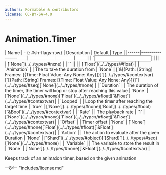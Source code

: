 ```yaml
---
authors: Formabble & contributors
license: CC-BY-SA-4.0
---
```



# Animation.Timer

<div class="sh-parameters" markdown="1">
| Name | - {: #sh-flags-row} | Description | Default | Type |
|------|---------------------|-------------|---------|------|
| `<input>` || | | [`None`](../../types/#none) |
| `<output>` || | | [`Float`](../../types/#float) |
| `Animation` |  | The to take the duration from | `None` | [`&[{Path: [String] Frames: [{Time: Float Value: Any None: Any}]}]`](../../types/#contextvar)[`[{Path: [String] Frames: [{Time: Float Value: Any None: Any}]}]`](../../types/#seq)[`None`](../../types/#none) |
| `Duration` |  | The duration of the timer, the timer will loop or stop after reaching this value | `None` | [`None`](../../types/#none)[`Float`](../../types/#float)[`&Float`](../../types/#contextvar) |
| `Looped` |  | Loop the timer after reaching the target time | `true` | [`None`](../../types/#none)[`Bool`](../../types/#bool)[`&Bool`](../../types/#contextvar) |
| `Rate` |  | The playback rate | `1` | [`None`](../../types/#none)[`Float`](../../types/#float)[`&Float`](../../types/#contextvar) |
| `Offset` |  | Timer offset | `None` | [`None`](../../types/#none)[`Float`](../../types/#float)[`&Float`](../../types/#contextvar) |
| `Action` |  | The action to evaluate after the given Duration | `None` | [`Shard`](../../types/#object)[`[Shard]`](../../types/#seq)[`None`](../../types/#none) |
| `Variable` |  | The variable to store the result in | `None` | [`None`](../../types/#none)[`&Float`](../../types/#contextvar) |

</div>

Keeps track of an animation timer, based on the given animation

--8<-- "includes/license.md"

